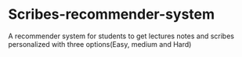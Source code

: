 # Scribes-recommender-system
A recommender system for students to get lectures notes and scribes personalized with three options(Easy, medium and Hard)
